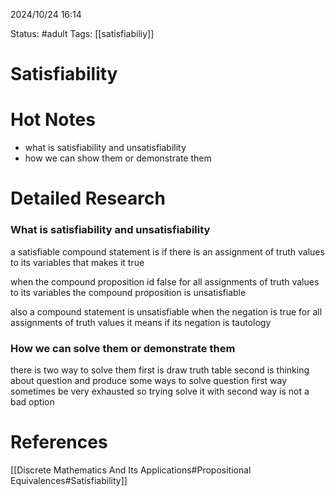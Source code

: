 2024/10/24
16:14

Status: #adult 
Tags: [[satisfiabiliy]] 
# Satisfiability
# Hot Notes
- what is satisfiability and unsatisfiability
- how we can show them or demonstrate them
# Detailed Research

### What is satisfiability and unsatisfiability
a satisfiable compound statement is if there is an assignment of truth values to its variables that makes it true 

when the compound proposition id false for all assignments of truth values to its variables the compound proposition is unsatisfiable

also a  compound statement is unsatisfiable when the negation is true for all assignments of truth values it means if its negation is tautology

### How we can solve them or demonstrate them
there is two way to solve them first is draw truth table second is thinking about question and produce some ways to solve question
first  way sometimes be very exhausted so trying solve it with second way is not a bad option
# References

[[Discrete Mathematics And Its Applications#Propositional Equivalences#Satisfiability]]